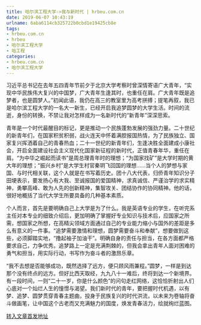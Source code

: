 ```yaml
---
title: 哈尔滨工程大学->我与新时代 | hrbeu.com.cn
date: 2019-06-07 10:43:19
urlname: 6aba6114cb325722b0cbd1e19425cb8e
tags: 
- hrbeu.com.cn
- hrbeu
- 哈尔滨工程大学
- 哈工程
categories:
- hrbeu.com.cn
- 哈尔滨工程大学
---
```



习近平总书记在去年五四青年节前夕于北京大学考察时曾深情寄语广大青年，“实现中华民族伟大复兴的中国梦，广大青年生逢其时，也重任在肩。广大青年既是追梦者，也是圆梦人。”初闻此语，我仍在高三的教室里为高考拼搏；提笔再叙，我已是哈尔滨工程大学的一名大一新生，已经开启我追梦圆梦的大学生活。时间的流逝，身份的转换，不禁让我对怎样成为一名新时代的“新青年”深深思索。

青年是一个时代最醒目的标记，更是推动一个民族蓬勃发展的强劲力量。二十世纪的新青年们，在国家积贫积弱，战火连天中怀着满腔报国热情，为了民族独立、国家复兴挥洒着自己的青春热血；二十一世纪的新青年们，生逢决胜全面建成小康社会，开启全面建设社会主义现代化国家新征程的新时代，正值青春年华，重任在肩。“为中华之崛起而读书”是周总理青年时的理想；“为国家找矿”是大学时期的黄大年的理想；“振兴乡村”是大学生村官秦玥飞回国的理想……当个人的梦想与家国、与时代相关联，这个人就是在书写着历史。团十八大代表，归侨青年知识分子田埂表示，要发扬心有大我、至诚报国的爱国精神，求真诚信、严谨治学的求实精神，勇攀高峰、敢为人先的创新精神，集智攻关、团结协作的协同精神。他的话，很好地概括了当代大学生所要具备的几种基本素质。

个人而言，首先是要明确自己上大学是为了什么。我是英语专业的学生，在听完系主任对本专业的细致介绍后，更加明确了掌握好专业知识与技术后，应国家之所需，想国家之所想，在高精尖领域方面通过自己的专业能力缩小与国外的差距是多么有意义的一件事。“追梦需要激情和理想，圆梦需要奋斗和奉献”，想要做到这些，必须脚踏实地，“撸起袖子加油干”。明确自身的责任与担当，在各方面都严格要求自己，力争优秀。追梦路上一定是充满荆棘的，但我会拿出青年人面对困难的勇气和担当，用实际行动，书写作为奋斗者的激昂乐章。

“我不去想是否能够成功，既然选择了远方，便只顾风雨兼程。”圆梦，一样是到达那个没有终点的远方。但好比西天取经，九九八十一难后，终将到达一个新境界。有一段时间，一则“二十一岁，你是什么颜色”的问句走红网络，这恰恰折射出人们心底对一个灿烂人生的憧憬与渴望。我们新时代的青年，要把握时代机遇，以有梦、追梦、圆梦贯穿青春主题曲，投身于民族复兴的时代洪流，以未来为卷轴将奋斗做画笔，让中国这个古老而又充满魅力的国度，焕发青春活力，绘就绚烂蓝图。





[转入文章首发地址](http://gongxue.cn/news/2019/201906/news_195695.html)